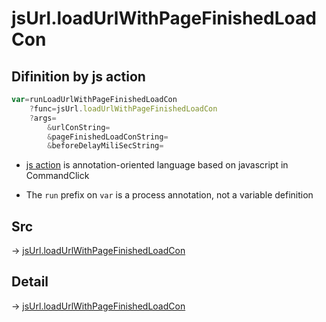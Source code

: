 # jsUrl.loadUrlWithPageFinishedLoadCon

## Difinition by js action

```js.js
var=runLoadUrlWithPageFinishedLoadCon
	?func=jsUrl.loadUrlWithPageFinishedLoadCon
	?args=
		&urlConString=
		&pageFinishedLoadConString=
		&beforeDelayMiliSecString=
```

- [js action](#) is annotation-oriented language based on javascript in CommandClick

- The `run` prefix on `var` is a process annotation, not a variable definition

## Src

-> [jsUrl.loadUrlWithPageFinishedLoadCon](https://github.com/puutaro/CommandClick/blob/master/app/src/main/java/com/puutaro/commandclick/fragment_lib/terminal_fragment/js_interface/JsUrl.kt#L127)

## Detail

-> [jsUrl.loadUrlWithPageFinishedLoadCon](https://github.com/puutaro/CommandClick/blob/master/md/developer/js_interface/details/JsUrl/loadUrlWithPageFinishedLoadCon.md)
